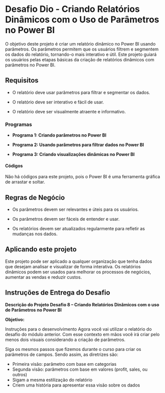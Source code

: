 # **Desafio Dio - Criando Relatórios Dinâmicos com o Uso de Parâmetros no Power BI**

O objetivo deste projeto é criar um relatório dinâmico no Power BI usando parâmetros. Os parâmetros permitem que os usuários filtrem e segmentem os dados do relatório, tornando-o mais interativo e útil. Este projeto guiará os usuários pelas etapas básicas da criação de relatórios dinâmicos com parâmetros no Power BI.

## **Requisitos**

- O relatório deve usar parâmetros para filtrar e segmentar os dados.

- O relatório deve ser interativo e fácil de usar.

- O relatório deve ser visualmente atraente e informativo.

### **Programas**

- **Programa 1: Criando parâmetros no Power BI**

- **Programa 2: Usando parâmetros para filtrar dados no Power BI**

- **Programa 3: Criando visualizações dinâmicas no Power BI**

#### **Códigos**

Não há códigos para este projeto, pois o Power BI é uma ferramenta gráfica de arrastar e soltar.

## **Regras de Negócio**

- Os parâmetros devem ser relevantes e úteis para os usuários.

- Os parâmetros devem ser fáceis de entender e usar.

- Os relatórios devem ser atualizados regularmente para refletir as mudanças nos dados.

## **Aplicando este projeto**

Este projeto pode ser aplicado a qualquer organização que tenha dados que desejam analisar e visualizar de forma interativa. Os relatórios dinâmicos podem ser usados para melhorar os processos de negócios, aumentar as vendas e reduzir custos.

## Instruções de Entrega do Desafio

**Descrição do Projeto Desafio 8 – Criando Relatórios Dinâmicos com o uso de Parâmetros no Power BI**

**Objetivo:**

Instruções para o desenvolvimento
Agora você vai utilizar o relatório do desafio do módulo anterior. Com esse contexto em mãos você irá criar pelo menos dois visuais considerando a criação de parâmetros.

Siga os mesmos passos que fizemos durante o curso para criar os parâmetros de campos. Sendo assim, as diretrizes são:

- Primeira visão: parâmetro com base em categorias
- Segunda visão: parâmetros com base em valores (profit, sales, ou outros)
- Sigam a mesma estilização do relatório
- Criem uma história para apresentar essa visão sobre os dados
